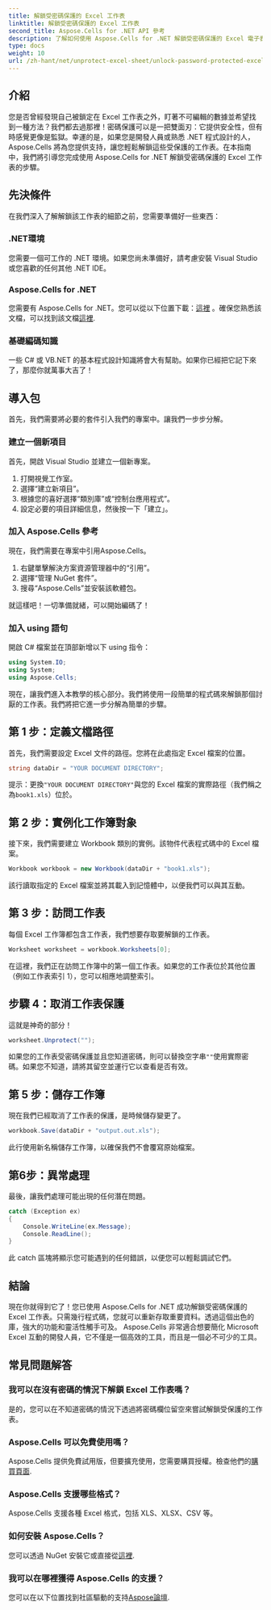 ```yaml
---
title: 解鎖受密碼保護的 Excel 工作表
linktitle: 解鎖受密碼保護的 Excel 工作表
second_title: Aspose.Cells for .NET API 參考
description: 了解如何使用 Aspose.Cells for .NET 解鎖受密碼保護的 Excel 電子表格。 C# 逐步教學。
type: docs
weight: 10
url: /zh-hant/net/unprotect-excel-sheet/unlock-password-protected-excel-worksheet/
---
```

## 介紹

您是否曾經發現自己被鎖定在 Excel 工作表之外，盯著不可編輯的數據並希望找到一種方法？我們都去過那裡！密碼保護可以是一把雙面刃：它提供安全性，但有時感覺更像是監獄。幸運的是，如果您是開發人員或熟悉 .NET 程式設計的人，Aspose.Cells 將為您提供支持，讓您輕鬆解鎖這些受保護的工作表。在本指南中，我們將引導您完成使用 Aspose.Cells for .NET 解鎖受密碼保護的 Excel 工作表的步驟。 

## 先決條件

在我們深入了解解鎖該工作表的細節之前，您需要準備好一些東西：

### .NET環境

您需要一個可工作的 .NET 環境。如果您尚未準備好，請考慮安裝 Visual Studio 或您喜歡的任何其他 .NET IDE。 

### Aspose.Cells for .NET

您需要有 Aspose.Cells for .NET。您可以從以下位置下載：[這裡](https://releases.aspose.com/cells/net/) 。確保您熟悉該文檔，可以找到該文檔[這裡](https://reference.aspose.com/cells/net/).

### 基礎編碼知識

一些 C# 或 VB.NET 的基本程式設計知識將會大有幫助。如果你已經把它記下來了，那麼你就萬事大吉了！

## 導入包

首先，我們需要將必要的套件引入我們的專案中。讓我們一步步分解。

### 建立一個新項目

首先，開啟 Visual Studio 並建立一個新專案。 

1. 打開視覺工作室。 
2. 選擇“建立新項目”。
3. 根據您的喜好選擇“類別庫”或“控制台應用程式”。
4. 設定必要的項目詳細信息，然後按一下「建立」。

### 加入 Aspose.Cells 參考

現在，我們需要在專案中引用Aspose.Cells。

1. 右鍵單擊解決方案資源管理器中的“引用”。
2. 選擇“管理 NuGet 套件”。
3. 搜尋“Aspose.Cells”並安裝該軟體包。

就這樣吧！一切準備就緒，可以開始編碼了！

### 加入 using 語句

開啟 C# 檔案並在頂部新增以下 using 指令：

```csharp
using System.IO;
using System;
using Aspose.Cells;
```

現在，讓我們進入本教學的核心部分。我們將使用一段簡單的程式碼來解鎖那個討厭的工作表。我們將把它進一步分解為簡單的步驟。

## 第 1 步：定義文檔路徑

首先，我們需要設定 Excel 文件的路徑。您將在此處指定 Excel 檔案的位置。 

```csharp
string dataDir = "YOUR DOCUMENT DIRECTORY";
```

提示：更換`"YOUR DOCUMENT DIRECTORY"`與您的 Excel 檔案的實際路徑（我們稱之為`book1.xls`）位於。 

## 第 2 步：實例化工作簿對象

接下來，我們需要建立 Workbook 類別的實例。該物件代表程式碼中的 Excel 檔案。

```csharp
Workbook workbook = new Workbook(dataDir + "book1.xls");
```

該行讀取指定的 Excel 檔案並將其載入到記憶體中，以便我們可以與其互動。

## 第 3 步：訪問工作表

每個 Excel 工作簿都包含工作表，我們想要存取要解鎖的工作表。 

```csharp
Worksheet worksheet = workbook.Worksheets[0];
```

在這裡，我們正在訪問工作簿中的第一個工作表。如果您的工作表位於其他位置（例如工作表索引 1），您可以相應地調整索引。

## 步驟 4：取消工作表保護

這就是神奇的部分！ 

```csharp
worksheet.Unprotect("");
```

如果您的工作表受密碼保護並且您知道密碼，則可以替換空字串`""`使用實際密碼。如果您不知道，請將其留空並運行它以查看是否有效。

## 第 5 步：儲存工作簿

現在我們已經取消了工作表的保護，是時候儲存變更了。 

```csharp
workbook.Save(dataDir + "output.out.xls");
```

此行使用新名稱儲存工作簿，以確保我們不會覆寫原始檔案。 

## 第6步：異常處理

最後，讓我們處理可能出現的任何潛在問題。 

```csharp
catch (Exception ex)
{
    Console.WriteLine(ex.Message);
    Console.ReadLine();
}
```

此 catch 區塊將顯示您可能遇到的任何錯誤，以便您可以輕鬆調試它們。 

## 結論

現在你就得到它了！您已使用 Aspose.Cells for .NET 成功解鎖受密碼保護的 Excel 工作表。只需幾行程式碼，您就可以重新存取重要資料。透過這個出色的庫，強大的功能和靈活性觸手可及。 Aspose.Cells 非常適合想要簡化 Microsoft Excel 互動的開發人員，它不僅是一個高效的工具，而且是一個必不可少的工具。

## 常見問題解答

### 我可以在沒有密碼的情況下解鎖 Excel 工作表嗎？  
是的，您可以在不知道密碼的情況下透過將密碼欄位留空來嘗試解鎖受保護的工作表。

### Aspose.Cells 可以免費使用嗎？  
 Aspose.Cells 提供免費試用版，但要擴充使用，您需要購買授權。檢查他們的[購買頁面](https://purchase.aspose.com/buy).

### Aspose.Cells 支援哪些格式？  
Aspose.Cells 支援各種 Excel 格式，包括 XLS、XLSX、CSV 等。

### 如何安裝 Aspose.Cells？  
您可以透過 NuGet 安裝它或直接從[這裡](https://releases.aspose.com/cells/net/).

### 我可以在哪裡獲得 Aspose.Cells 的支援？  
您可以在以下位置找到社區驅動的支持[Aspose論壇](https://forum.aspose.com/c/cells/9).